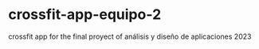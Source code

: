 # crossfit-app-equipo-2
crossfit app for the final proyect of análisis y diseño de aplicaciones 2023
